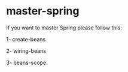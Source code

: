 # master-spring
If you want to master Spring please follow this:

1- create-beans

2- wiring-beans

3- beans-scope
